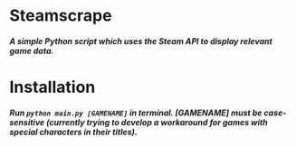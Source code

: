 # Steamscrape

##### A simple Python script which uses the Steam API to display relevant game data.

# Installation

##### Run `python main.py [GAMENAME]` in terminal. [GAMENAME] must be case-sensitive (currently trying to develop a workaround for games with special characters in their titles). 
